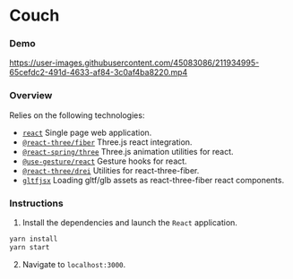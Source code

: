 # Couch

### Demo
https://user-images.githubusercontent.com/45083086/211934995-65cefdc2-491d-4633-af84-3c0af4ba8220.mp4


### Overview
Relies on the following technologies:
- [`react`](https://www.google.com/search?client=safari&rls=en&q=react+js&ie=UTF-8&oe=UTF-8) Single page web application.
- [`@react-three/fiber`](https://docs.pmnd.rs/react-three-fiber/getting-started/introduction) Three.js react integration.
- [`@react-spring/three`](https://react-spring.dev) Three.js animation utilities for react.
- [`@use-gesture/react`](https://use-gesture.netlify.app) Gesture hooks for react.
- [`@react-three/drei`](https://github.com/pmndrs/drei) Utilities for react-three-fiber.
- [`gltfjsx`](https://github.com/pmndrs/gltfjsx) Loading gltf/glb assets as react-three-fiber react components.

### Instructions 
1. Install the dependencies and launch the `React` application.
```bash
yarn install
yarn start
```
2. Navigate to `localhost:3000`.


